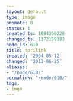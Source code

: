 ```yaml
---
layout: default
type: image
promote: 0
status: 1
created_ts: 1084360228
changed_ts: 1372159383
node_id: 610
title: torilink
created: '2004-05-12'
changed: '2013-06-25'
aliases:
- "/node/610/"
permalink: "/node/610/"
tags:
- imgn
---
```


